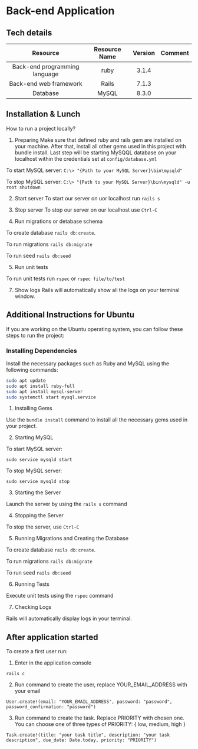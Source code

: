 # Back-end Application
## Tech details

|**Resource**|**Resource Name**|**Version**|**Comment**|
| :-: | :-: | :-: | :-: |
|Back-end programming language|ruby|3.1.4||
|Back-end web framework|Rails|7.1.3||
|Database|MySQL|8.3.0||

## Installation & Lunch

How to run a project locally?

1. Preparing
Make sure that defined ruby and rails gem are installed on your machine. After that, install all other gems used in this project with bundle install. Last step will be starting MySQQL database on your localhost within the credentials set at `config/database.yml`

To start MySQL server: `C:\> "{Path to your MySQL Server}\bin\mysqld"`

To stop MySQL server: `C:\> "{Path to your MySQL Server}\bin\mysqld" -u root shutdown`

2. Start server
To start our server on uor localhost run `rails s`

3. Stop server
To stop our server on our localhost use `Ctrl-C`

4. Run migrations or detabase schema

To create database `rails db:create`. 

To run migrations `rails db:migrate`

To run seed `rails db:seed`

5. Run unit tests

To run unit tests run `rspec` or `rspec file/to/test`

7. Show logs
Rails will automatically show all the logs on your terminal window.

## Additional Instructions for Ubuntu

If you are working on the Ubuntu operating system, you can follow these steps to run the project:

### Installing Dependencies
Install the necessary packages such as Ruby and MySQL using the following commands:

```bash
sudo apt update
sudo apt install ruby-full
sudo apt install mysql-server
sudo systemctl start mysql.service
```
1. Installing Gems

Use the `bundle install` command to install all the necessary gems used in your project.

2. Starting MySQL

To start MySQL server:

`sudo service mysqld start`

To stop MySQL server:

`sudo service mysqld stop`

3. Starting the Server

Launch the server by using the `rails s` command

4. Stopping the Server

To stop the server, use `Ctrl-C`

5. Running Migrations and Creating the Database

To create database `rails db:create`. 

To run migrations `rails db:migrate`

To run seed `rails db:seed`

6. Running Tests

Execute unit tests using the `rspec` command

7. Checking Logs

Rails will automatically display logs in your terminal.

## After application started

To create a first user run:

1. Enter in the application console

```
rails c
```

2. Run command to create the user, replace YOUR_EMAIL_ADDRESS with your email

```
User.create!(email: "YOUR_EMAIL_ADDRESS", password: "password", password_confirmation: "password")
```

3. Run command to create the task. Replace PRIORITY with chosen one. You can choose one of three types of PRIORITY: { low, medium, high }

```
Task.create!(title: "your task title", description: "your task description", due_date: Date.today, priority: "PRIORITY")
```
